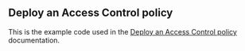 ## Deploy an Access Control policy

This is the example code used in the [Deploy an Access Control policy](https://docs.nginx.com/nginx-ingress-controller/configuration/access-control/) documentation.